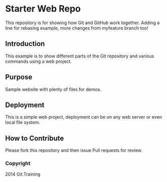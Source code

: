 # Starter Web Repo

This repository is for showing how Git and GitHub work together. Adding a line for rebasing example, more changes from myfeature branch too!

## Introduction

This example is to show different parts of the Git repository and various commands using a web project.

## Purpose

Sample website with plenty of files for demos.

## Deployment

This is a simple web project, deployment can be on any web server or even local file system.

## How to Contribute 

Please fork this repository and then issue Pull requests for review.

### Copyright

2014 Git.Training